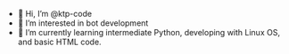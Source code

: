 - 🙋 Hi, I’m @ktp-code
- 👀 I’m interested in bot development
- 🌱 I’m currently learning intermediate Python, developing with Linux OS, and basic HTML code.


<!---
ktp-code/ktp-code is a ✨ special ✨ repository because its `README.md` (this file) appears on your GitHub profile.
You can click the Preview link to take a look at your changes.
--->
